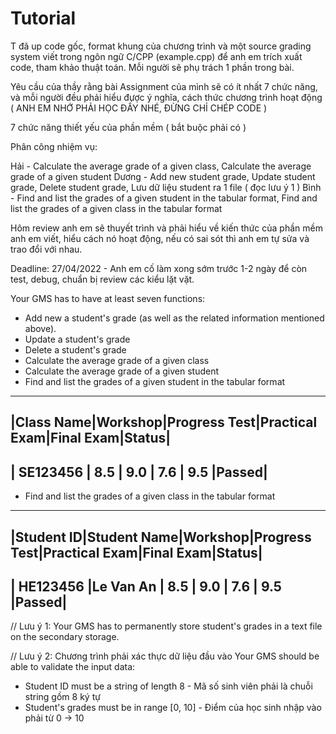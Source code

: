 # Tutorial

T đã up code gốc, format khung của chương trình và một source grading system viết trong ngôn ngữ C/CPP (example.cpp) để anh em trích xuất code, tham khảo thuật toán. Mỗi người sẽ phụ trách 1 phần trong bài.

Yêu cầu của thầy rằng bài Assignment của mình sẽ có ít nhất 7 chức năng, và mỗi người đều phải hiểu được ý nghĩa, cách thức chương trình hoạt động ( ANH EM NHỚ PHẢI HỌC ĐẤY NHÉ, ĐỪNG CHỈ CHÉP CODE )

7 chức năng thiết yếu của phần mềm ( bắt buộc phải có )

Phân công nhiệm vụ: 

Hải - Calculate the average grade of a given class, Calculate the average grade of a given student
Dương - Add new student grade, Update student grade, Delete student grade, Lưu dữ liệu student ra 1 file ( đọc lưu ý 1 )
Bình - Find and list the grades of a given student in the tabular format, Find and list the grades of a given class in the tabular format

Hôm review anh em sẽ thuyết trình và phải hiểu về kiến thức của phần mềm anh em viết, hiểu cách nó hoạt động, nếu có sai sót thì anh em tự sửa và trao đổi với nhau.

Deadline: 27/04/2022 - Anh em cố làm xong sớm trước 1-2 ngày để còn test, debug, chuẩn bị review các kiểu lặt vặt.

Your GMS has to have at least seven functions:
- Add new a student's grade (as well as the related information mentioned above).
- Update a student's grade
- Delete a student's grade
- Calculate the average grade of a given class
- Calculate the average grade of a given student
- Find and list the grades of a given student in the tabular format
 ------------------------------------------------------------------
|Class Name|Workshop|Progress Test|Practical Exam|Final Exam|Status|
 ------------------------------------------------------------------
| SE123456 |   8.5  |    9.0      |      7.6     |   9.5    |Passed|
 ------------------------------------------------------------------
- Find and list the grades of a given class in the tabular format
 -------------------------------------------------------------------------------
|Student ID|Student Name|Workshop|Progress Test|Practical Exam|Final Exam|Status|
 -------------------------------------------------------------------------------
| HE123456 |Le Van An   |   8.5  |    9.0      |      7.6     |   9.5    |Passed|
 -------------------------------------------------------------------------------

// Lưu ý 1: Your GMS has to permanently store student's grades in a text file on the secondary
storage.

// Lưu ý 2: Chương trình phải xác thực dữ liệu đầu vào 
Your GMS should be able to validate the input data:
- Student ID must be a string of length 8 - Mã số sinh viên phải là chuỗi string gồm 8 ký tự
- Student's grades must be in range [0, 10] - Điểm của học sinh nhập vào phải từ 0 -> 10
